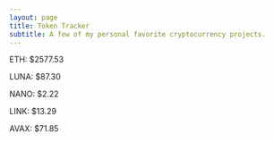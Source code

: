 ```yaml
---
layout: page
title: Token Tracker
subtitle: A few of my personal favorite cryptocurrency projects.
---
```


<!--BEGINCRYPTOINPUT-->
ETH: $2577.53

LUNA: $87.30

NANO: $2.22

LINK: $13.29

AVAX: $71.85

<!--ENDCRYPTOINPUT-->
